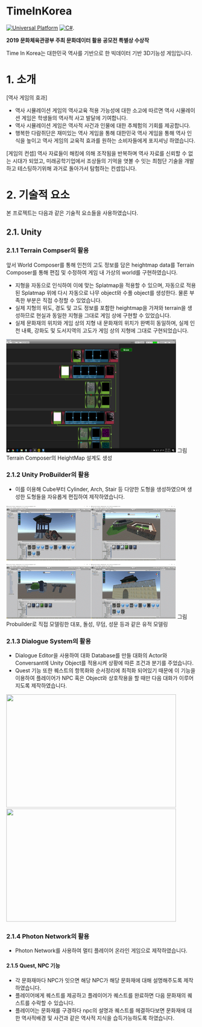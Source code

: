 # TimeInKorea
[![Universal Platform](https://img.shields.io/badge/Platform-Universal-darkgreen?logo=windows&logoColor=white)](https://docs.microsoft.com/ko-kr/windows/uwp/get-started/universal-application-platform-guide) [![C#](https://img.shields.io/badge/C%23-Unity-222?logo=Unity)](https://unity.com/).

**2019 문화체육관광부 주최 문화데이터 활용 공모전 특별상 수상작**

Time In Korea는 대한민국 역사를 기반으로 한 빅데이터 기반 3D기능성 게임입니다.

# 1. 소개
[역사 게임의 효과]
- 역사 시뮬레이션 게임의 역사교육 적용 가능성에 대한 소고에 따르면 역사 시뮬레이션 게임은 학생들의 역사적 사고 발달에 기여합니다.<br>
- 역사 시뮬레이션 게임은 역사적 사건과 인물에 대한 추체험의 기회를 제공합니다.<br>
- 행복한 다람쥐단은 재미있는 역사 게임을 통해 대한민국 역사 게임을 통해 역사 인식을 높이고 역사 게임의 교육적 효과를 원하는 소비자들에게 포지셔닝 하였습니다.

[게임의 컨셉]
 역사 자료들이 해킹에 의해 조작됨을 반복하며 역사 자료를 신뢰할 수 없는 시대가 되었고, 미래공학기업에서 조상들의 기억을 엿볼 수 잇는 최첨단 기술을 개발하고 테스팅하기위해 과거로 돌아가서 탐험하는 컨셉입니다.
 
 # 2. 기술적 요소
 
 본 프로젝트는 다음과 같은 기술적 요소들을 사용하였습니다.
 
 ## 2.1. Unity
 ### 2.1.1 Terrain Compser의 활용
 앞서 World Composer를 통해 인천의 고도 정보를 담은 heightmap data를 Terrain Composer를 통해 편집 및 수정하여 게임 내 가상의 world를 구현하였습니다.
 * 지형을 자동으로 인식하여 이에 맞는 Splatmap을 적용할 수 있으며, 자동으로 적용된 Splatmap 위에 다시 자동으로 나무 object와 수풀 object를 생성한다. 물론 부족한 부분은 직접 수정할 수 있었습니다.
 * 실제 지형의 위도, 경도 및 고도 정보를 포함한 heightmap을 가져와 terrain을 생성하므로 현실과 동일한 지형을 그대로 게임 상에 구현할 수 있었습니다.
 * 실제 문화재의 위치와 게임 상의 지형 내 문화재의 위치가 완벽히 동일하며, 실제 인천 내륙, 강화도 및 도서지역의 고도가 게임 상의 지형에 그대로 구현되었습니다.
<img src="heightMap.png" height="300px" width="450px">
그림 Terrain Composer의 HeightMap 설계도 생성

### 2.1.2 Unity ProBuilder의 활용
* 이를 이용해 Cube부터 Cylinder, Arch, Stair 등 다양한 도형을 생성하였으며 생성한 도형들을 자유롭게 편집하여 제작하였습니다.
<img src="probuilder.png" height="300px" width="450px">
그림 Probuilder로 직접 모델링한 대포, 돌성, 무덤, 성문 등과 같은 유적 모델링

### 2.1.3 Dialogue System의 활용
* Dialogue Editor을 사용하여 대화 Database를 만들 대화의 Actor와 Conversant에 Unity Object를 적용시켜 상황에 따른 조건과 분기를 주었습니다.
* Quest 기능 또한 퀘스트의 항목화와 순서정리에 최적화 되어있기 때문에 이 기능을 이용하여 플레이어가 NPC 혹은 Object와 상호작용을 할 때만 다음 대화가 이루어지도록 제작하였습니다.
<img src="dialogue1.png" height="300px" width="450px">
<img src="dialogue2.png" height="300px" width="450px">

### 2.1.4 Photon Network의 활용
* Photon Network를 사용하여 멀티 플레이어 온라인 게임으로 제작하였습니다.

#### 2.1.5 Quest, NPC 기능
* 각 문화재마다 NPC가 잇으면 해당 NPC가 해당 문화재에 대해 설명해주도록 제작하였습니다.
* 플레이어에게 퀘스트를 제공하고 플레이어가 퀘스트를 완료하면 다음 문화재의 퀘스트를 수락할 수 있습니다.
* 플레이어는 문화재를 구경하다 npc의 설명과 퀘스트를 헤결하다보면  문화재에 대한 역사적배경 및 사건과 같은 역사적 지식을 습득가능하도록 하였습니다.


